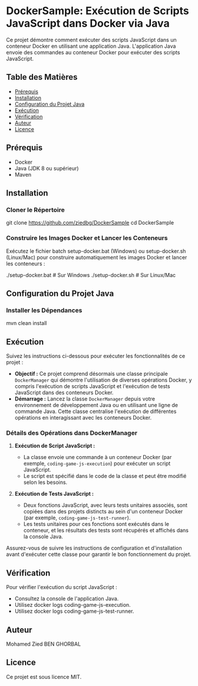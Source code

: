 # DockerSample: Exécution de Scripts JavaScript dans Docker via Java

Ce projet démontre comment exécuter des scripts JavaScript dans un conteneur Docker en utilisant une application Java. L'application Java envoie des commandes au conteneur Docker pour exécuter des scripts JavaScript.

## Table des Matières

- [Prérequis](#prérequis)
- [Installation](#installation)
- [Configuration du Projet Java](#configuration-du-projet-java)
- [Exécution](#exécution)
- [Vérification](#vérification)
- [Auteur](#auteur)
- [Licence](#licence)

## Prérequis

- Docker
- Java (JDK 8 ou supérieur)
- Maven

## Installation

### Cloner le Répertoire

git clone https://github.com/ziedbg/DockerSample
cd DockerSample


### Construire les Images Docker et Lancer les Conteneurs

Exécutez le fichier batch setup-docker.bat (Windows) ou setup-docker.sh (Linux/Mac) pour construire automatiquement les images Docker et lancer les conteneurs :

./setup-docker.bat  # Sur Windows
./setup-docker.sh   # Sur Linux/Mac



## Configuration du Projet Java

### Installer les Dépendances

mvn clean install


## Exécution

Suivez les instructions ci-dessous pour exécuter les fonctionnalités de ce projet :

- **Objectif :** Ce projet comprend désormais une classe principale `DockerManager` qui démontre l'utilisation de diverses opérations Docker, y compris l'exécution de scripts JavaScript et l'exécution de tests JavaScript dans des conteneurs Docker.
- **Démarrage :** Lancez la classe `DockerManager` depuis votre environnement de développement Java ou en utilisant une ligne de commande Java. Cette classe centralise l'exécution de différentes opérations en interagissant avec les conteneurs Docker.

### Détails des Opérations dans DockerManager

1. **Exécution de Script JavaScript :** 
   - La classe envoie une commande à un conteneur Docker (par exemple, `coding-game-js-execution`) pour exécuter un script JavaScript.
   - Le script est spécifié dans le code de la classe et peut être modifié selon les besoins.

2. **Exécution de Tests JavaScript :** 
   - Deux fonctions JavaScript, avec leurs tests unitaires associés, sont copiées dans des projets distincts au sein d'un conteneur Docker (par exemple, `coding-game-js-test-runner`).
   - Les tests unitaires pour ces fonctions sont exécutés dans le conteneur, et les résultats des tests sont récupérés et affichés dans la console Java.

Assurez-vous de suivre les instructions de configuration et d'installation avant d'exécuter cette classe pour garantir le bon fonctionnement du projet.

## Vérification

Pour vérifier l'exécution du script JavaScript :

- Consultez la console de l'application Java.
- Utilisez docker logs coding-game-js-execution.
- Utilisez docker logs coding-game-js-test-runner.

## Auteur

Mohamed Zied BEN GHORBAL

## Licence

Ce projet est sous licence MIT.

